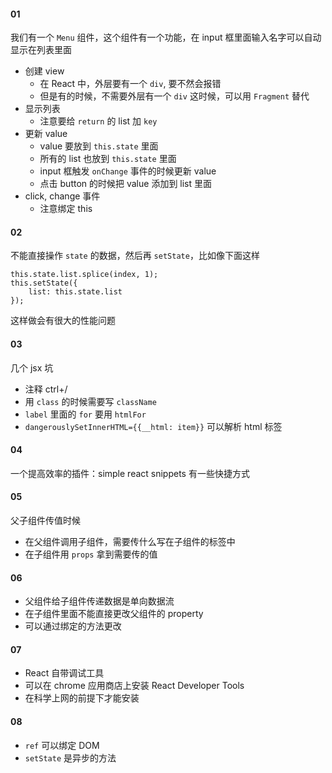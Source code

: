 #### 01
我们有一个 `Menu` 组件，这个组件有一个功能，在 input 框里面输入名字可以自动显示在列表里面

-  创建 view
    - 在 React 中，外层要有一个 `div`, 要不然会报错
    - 但是有的时候，不需要外层有一个 `div` 这时候，可以用 `Fragment` 替代
- 显示列表
    - 注意要给 `return` 的 list 加 `key`
- 更新 value
    - value 要放到 `this.state` 里面
    - 所有的 list 也放到 `this.state` 里面
    - input 框触发 `onChange` 事件的时候更新 value
    - 点击 button 的时候把 value 添加到 list 里面
- click, change 事件
    - 注意绑定 this

#### 02
不能直接操作 `state` 的数据，然后再 `setState`，比如像下面这样
```
this.state.list.splice(index, 1);
this.setState({
    list: this.state.list
});
```
这样做会有很大的性能问题

#### 03
几个 jsx 坑
- 注释 ctrl+/
- 用 `class` 的时候需要写 `className`
- `label` 里面的 `for` 要用 `htmlFor`
- `dangerouslySetInnerHTML={{__html: item}}` 可以解析 html 标签

#### 04
一个提高效率的插件：simple react snippets
有一些快捷方式

#### 05
父子组件传值时候
- 在父组件调用子组件，需要传什么写在子组件的标签中
- 在子组件用 `props` 拿到需要传的值

#### 06
- 父组件给子组件传递数据是单向数据流
- 在子组件里面不能直接更改父组件的 property
- 可以通过绑定的方法更改

#### 07
- React 自带调试工具
- 可以在 chrome 应用商店上安装 React Developer Tools
- 在科学上网的前提下才能安装

#### 08
- `ref` 可以绑定 DOM
- `setState` 是异步的方法

